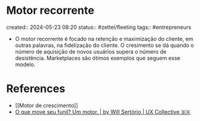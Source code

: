 # Motor recorrente
created:: 2024-05-23 08:20
status:: #zettel/fleeting
tags:: #entrepreneurs 

-  O motor recorrente é focado na retenção e maximização do cliente, em outras palavras, na fidelização do cliente. O cresimento se dá quando o número de aquisição de novos usuários supera o número de desistência. Marketplaces são ótimos exemplos que seguem esse modelo.

# References
- [[Motor de crescimento]]
- [O que move seu funil? Um motor. | by Will Sertório | UX Collective 🇧🇷](https://brasil.uxdesign.cc/o-que-move-seu-funil-um-motor-f3c31f37691b)

